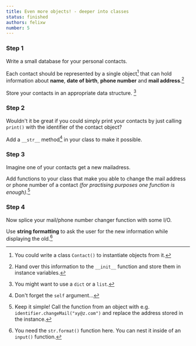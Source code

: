 ```yaml
---
title: Even more objects! - deeper into classes
status: finished
authors: felixw
number: 5
---
```


### Step 1

Write a small database for your personal contacts.

Each contact should be represented by a single object[^class] that can hold information about __name__, __date of birth__, __phone number__ and __mail address__.[^init]

Store your contacts in an appropriate data structure. [^which]

[^class]:
    You could write a class `Contact()` to instantiate objects from it.

[^init]:
    Hand over this information to the `__init__` function and store them in instance variables.

[^which]:
    You might want to use a `dict` or a `list`.

### Step 2

Wouldn't it be great if you could simply print your contacts by just calling `print()` with the identifier of the contact object?

Add a `__str__` method[^self] in your class to make it possible.

[^self]:
    Don't forget the `self` argument...


### Step 3

Imagine one of your contacts get a new mailadress.

Add functions to your class that make you able to change the mail address or phone number of a contact *(for practising purposes one function is enough)*.[^simple]

[^simple]:
    Keep it simple! Call the function from an object with e.g. `identifier.changeMail("xy@z.com")` and replace the address stored in the instance.

### Step 4

Now splice your mail/phone number changer function with some I/O.  

Use **string formatting** to ask the user for the new information while displaying the old.[^formatting]

[^formatting]:
    You need the `str.format()` function here. You can nest it inside of an `input()` function.
